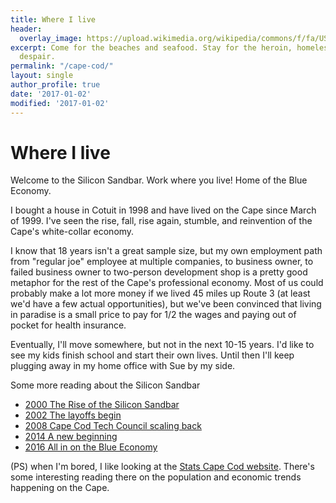 ```yaml
---
title: Where I live
header:
  overlay_image: https://upload.wikimedia.org/wikipedia/commons/f/fa/USA_Cape_Cod_4_MA.jpg
excerpt: Come for the beaches and seafood. Stay for the heroin, homelessness and crippling
  despair.
permalink: "/cape-cod/"
layout: single
author_profile: true
date: '2017-01-02'
modified: '2017-01-02'
---
```


# Where I live
Welcome to the Silicon Sandbar. Work where you live! Home of the Blue Economy.  

I bought a house in Cotuit in 1998 and have lived on the Cape since March of 1999. I've seen the rise, fall, rise again, stumble, and reinvention of the Cape's white-collar economy. 

I know that 18 years isn't a great sample size, but my own employment path from "regular joe" employee at multiple companies, to business owner, to failed business owner to two-person development shop is a pretty good metaphor for the rest of the Cape's professional economy. Most of us could probably make a lot more money if we lived 45 miles up Route 3 (at least we'd have a few actual opportunities), but we've been convinced that living in paradise is a small price to pay for 1/2 the wages and paying out of pocket for health insurance.

Eventually, I'll move somewhere, but not in the next 10-15 years. I'd like to see my kids finish school and start their own lives. Until then I'll keep plugging away in my home office with Sue by my side.

Some more reading about the Silicon Sandbar
- [2000 The Rise of the Silicon Sandbar](http://www.computerworld.com/article/2593805/the-silicon-sandbar.html)
- [2002 The layoffs begin](http://www.capecodtimes.com/article/20020730/BIZ/307309959)
- [2008 Cape Cod Tech Council scaling back](http://www.enterprisenews.com/x1816441292/MASS-MARKET-Tech-council-cuts-threaten-to-erode-Silicon-Sandbar)
- [2014 A new beginning](http://capecodwave.com/cape-cod-technology-starts/)
- [2016 All in on the Blue Economy](http://www.barnstablepatriot.com/news/20161201/cape-cod-chamber-working-to-build-blue-economy)

(PS) when I'm bored, I like looking at the [Stats Cape Cod website](http://www.statscapecod.org/). There's some interesting reading there on the population and economic trends happening on the Cape.